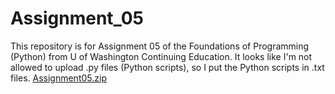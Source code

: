 # Assignment_05
This repository is for Assignment 05 of the Foundations of Programming (Python) from U of Washington Continuing Education. It looks like I'm not allowed to upload .py files (Python scripts), so I put the Python scripts in .txt files.
[Assignment05.zip](https://github.com/holmesak95/Assignment_05/files/8149625/Assignment05.zip)
